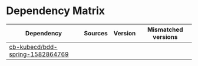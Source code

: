 # Dependency Matrix

Dependency | Sources | Version | Mismatched versions
---------- | ------- | ------- | -------------------
[cb-kubecd/bdd-spring-1582864769](https://github.com/cb-kubecd/bdd-spring-1582864769.git) |  | []() | 
